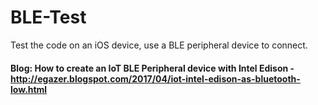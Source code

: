 # BLE-Test
Test the code on an iOS device, use a BLE peripheral device to connect. 

#### Blog: How to create an IoT BLE Peripheral device with Intel Edison - http://egazer.blogspot.com/2017/04/iot-intel-edison-as-bluetooth-low.html
